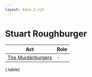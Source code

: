 ```yaml
---
layout: base.2.njk
---
```


# Stuart Roughburger

| Act | Role |
|---|---|
| [The Murderburgers](../the-murderburgers) | - |

{.table}